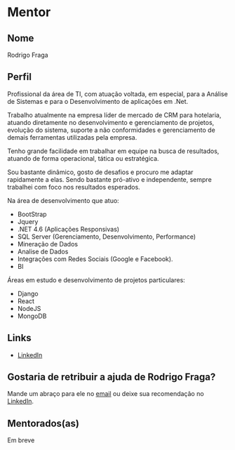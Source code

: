 # Mentor

## Nome

Rodrigo Fraga

## Perfil

Profissional da área de TI, com atuação voltada, em especial, para a Análise de Sistemas e para o Desenvolvimento de aplicações em .Net.

Trabalho atualmente na empresa líder de mercado de CRM para hotelaria, atuando diretamente no desenvolvimento e gerenciamento de projetos, evolução do sistema, suporte a não conformidades e gerenciamento de demais ferramentas utilizadas pela empresa.

Tenho grande facilidade em trabalhar em equipe na busca de resultados, atuando de forma operacional, tática ou estratégica.

Sou bastante dinâmico, gosto de desafios e procuro me adaptar rapidamente a elas. Sendo bastante pró-ativo e independente, sempre trabalhei com foco nos resultados esperados.

Na área de desenvolvimento que atuo:
- BootStrap
- Jquery
- .NET 4.6 (Aplicações Responsivas)
- SQL Server (Gerenciamento, Desenvolvimento, Performance)
- Mineração de Dados
- Analise de Dados
- Integrações com Redes Sociais (Google e Facebook).
- BI

Áreas em estudo e desenvolvimento de projetos particulares:
- Django
- React
- NodeJS
- MongoDB

## Links

* [LinkedIn](https://linkedin.com/in/rodrigofragaferreira)

## Gostaria de retribuir a ajuda de Rodrigo Fraga?

Mande um abraço para ele no [email](mailto:digo_via@hotmail.com) ou deixe sua recomendação no [LinkedIn](https://linkedin.com/in/rodrigofragaferreira).

## Mentorados(as)

Em breve
